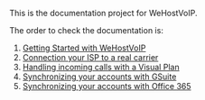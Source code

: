 This is the documentation project for WeHostVoIP. 

The order to check the documentation is:

1. [Getting Started with WeHostVoIP](getting_started.md)
2. [Connection your ISP to a real carrier](connecting_wehostvoip.md)
3. [Handling incoming calls with a Visual Plan](handling_incoming_call.md)
4. [Synchronizing your accounts with GSuite](synchronization-gsuite.md)
5. [Synchronizing your accounts with Office 365](synchronization-azure.md)



